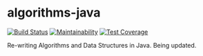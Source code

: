 # algorithms-java
[![Build Status](https://travis-ci.org/battlerhythm/algorithms-java.svg?branch=master)](https://travis-ci.org/battlerhythm/algorithms-java)
[![Maintainability](https://api.codeclimate.com/v1/badges/7041f7cfe5b50fdd9a7f/maintainability)](https://codeclimate.com/github/battlerhythm/algorithms-java/maintainability)
[![Test Coverage](https://api.codeclimate.com/v1/badges/7041f7cfe5b50fdd9a7f/test_coverage)](https://codeclimate.com/github/battlerhythm/algorithms-java/test_coverage)

Re-writing Algorithms and Data Structures in Java. Being updated.